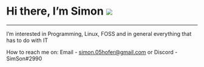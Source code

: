 # Hi there, I’m Simon ![](https://user-images.githubusercontent.com/18350557176309783-0785949b-9127-417c-8b55-ab5a4333674e.gif)

<hr>

I’m interested in Programming, Linux, FOSS and in general everything that has to do with IT


How to reach me on: Email - simon.05hofer@gmail.com or Discord - SimSon#2990
